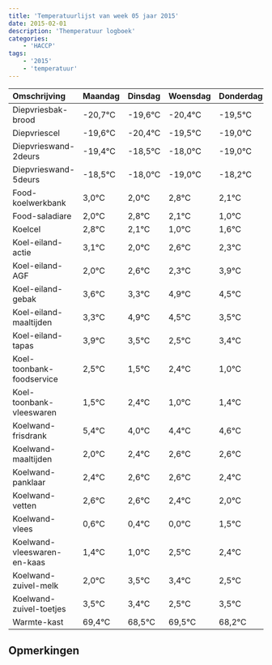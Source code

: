 ```yaml
---
title: 'Temperatuurlijst van week 05 jaar 2015'
date: 2015-02-01
description: 'Themperatuur logboek'
categories:
    - 'HACCP'
tags:
    - '2015'
    - 'temperatuur'
---
```

|Omschrijving|Maandag|Dinsdag|Woensdag|Donderdag|Vrijdag|Zaterdag|Zondag|
|:---|:---|:---|:---|:---|:---|:---|:---|
|Diepvriesbak-brood|-20,7°C|-19,6°C|-20,4°C|-19,5°C|-19,0°C|-20,0°C|-19,2°C|
|Diepvriescel|-19,6°C|-20,4°C|-19,5°C|-19,0°C|-20,0°C|-19,2°C|-19,9°C|
|Diepvrieswand-2deurs|-19,4°C|-18,5°C|-18,0°C|-19,0°C|-18,2°C|-18,9°C|-20,0°C|
|Diepvrieswand-5deurs|-18,5°C|-18,0°C|-19,0°C|-18,2°C|-18,9°C|-20,0°C|-19,4°C|
|Food-koelwerkbank|3,0°C|2,0°C|2,8°C|2,1°C|1,0°C|1,6°C|1,3°C|
|Food-saladiare|2,0°C|2,8°C|2,1°C|1,0°C|1,6°C|1,3°C|2,9°C|
|Koelcel|2,8°C|2,1°C|1,0°C|1,6°C|1,3°C|2,9°C|2,5°C|
|Koel-eiland-actie|3,1°C|2,0°C|2,6°C|2,3°C|3,9°C|3,5°C|2,5°C|
|Koel-eiland-AGF|2,0°C|2,6°C|2,3°C|3,9°C|3,5°C|2,5°C|3,4°C|
|Koel-eiland-gebak|3,6°C|3,3°C|4,9°C|4,5°C|3,5°C|4,4°C|3,0°C|
|Koel-eiland-maaltijden|3,3°C|4,9°C|4,5°C|3,5°C|4,4°C|3,0°C|3,4°C|
|Koel-eiland-tapas|3,9°C|3,5°C|2,5°C|3,4°C|2,0°C|2,4°C|2,6°C|
|Koel-toonbank-foodservice|2,5°C|1,5°C|2,4°C|1,0°C|1,4°C|1,6°C|1,6°C|
|Koel-toonbank-vleeswaren|1,5°C|2,4°C|1,0°C|1,4°C|1,6°C|1,6°C|1,4°C|
|Koelwand-frisdrank|5,4°C|4,0°C|4,4°C|4,6°C|4,6°C|4,4°C|4,0°C|
|Koelwand-maaltijden|2,0°C|2,4°C|2,6°C|2,6°C|2,4°C|2,0°C|3,5°C|
|Koelwand-panklaar|2,4°C|2,6°C|2,6°C|2,4°C|2,0°C|3,5°C|3,4°C|
|Koelwand-vetten|2,6°C|2,6°C|2,4°C|2,0°C|3,5°C|3,4°C|2,5°C|
|Koelwand-vlees|0,6°C|0,4°C|0,0°C|1,5°C|1,4°C|0,5°C|1,5°C|
|Koelwand-vleeswaren-en-kaas|1,4°C|1,0°C|2,5°C|2,4°C|1,5°C|2,5°C|1,2°C|
|Koelwand-zuivel-melk|2,0°C|3,5°C|3,4°C|2,5°C|3,5°C|2,2°C|3,9°C|
|Koelwand-zuivel-toetjes|3,5°C|3,4°C|2,5°C|3,5°C|2,2°C|3,9°C|2,3°C|
|Warmte-kast|69,4°C|68,5°C|69,5°C|68,2°C|69,9°C|68,3°C|68,6°C|

## Opmerkingen


